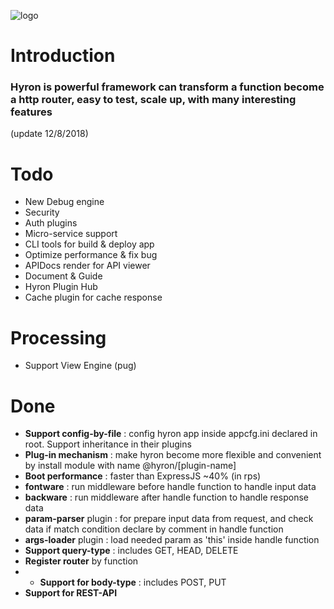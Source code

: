 ![logo](https://i.imgur.com/mAjPWAu.png)

# Introduction

### **Hyron** is powerful framework can transform a function become a http router, easy to test, scale up, with many interesting features

(update 12/8/2018)

# Todo
- New Debug engine
- Security
- Auth plugins
- Micro-service support
- CLI tools for build & deploy app
- Optimize performance & fix bug
- APIDocs render for API viewer
- Document & Guide
- Hyron Plugin Hub
- Cache plugin for cache response

# Processing
- Support View Engine (pug)

# Done
- **Support config-by-file** : config hyron app inside appcfg.ini declared in root. Support inheritance in their plugins
- **Plug-in mechanism** : make hyron become more flexible and convenient by install module with name @hyron/[plugin-name]
- **Boot performance** : faster than ExpressJS ~40% (in rps)
- **fontware** : run middleware before handle function to handle input data
- **backware** : run middleware after handle function to handle response data
- **param-parser** plugin : for prepare input data from request, and check data if match condition declare by comment in handle function 
- **args-loader** plugin : load needed param as 'this' inside handle function 
- **Support query-type** : includes GET, HEAD, DELETE
- **Register router** by function
- - **Support for body-type** : includes POST, PUT
- **Support for REST-API**